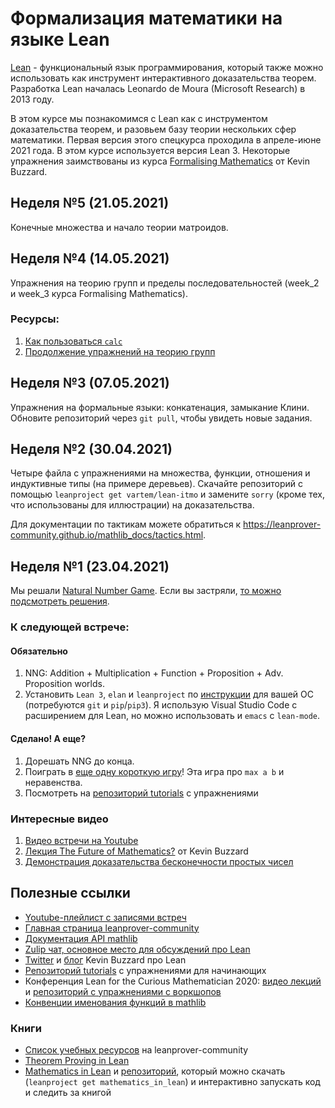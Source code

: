 # Формализация математики на языке Lean

[Lean](http://leanprover.github.io/) - функциональный язык программирования, который также можно использовать как инструмент интерактивного доказательства теорем. Разработка Lean началась Leonardo de Moura (Microsoft Research) в 2013 году. 

В этом курсе мы познакомимся с Lean как с инструментом доказательства теорем, и разовьем базу теории нескольких сфер математики. Первая версия этого спецкурса проходила в апреле-июне 2021 года. В этом курсе используется версия Lean 3. Некоторые упражнения заимствованы из курса [Formalising Mathematics](https://github.com/ImperialCollegeLondon/formalising-mathematics) от Kevin Buzzard.

## Неделя №5 (21.05.2021)
Конечные множества и начало теории матроидов.

## Неделя №4 (14.05.2021)
Упражнения на теорию групп и пределы последовательностей (week_2 и week_3 курса Formalising Mathematics).

### Ресурсы:
1. [Как пользоваться `calc`](https://leanprover-community.github.io/extras/calc.html)
2. [Продолжение упражнений на теорию групп](https://github.com/ImperialCollegeLondon/formalising-mathematics/tree/master/src/week_2)

## Неделя №3 (07.05.2021)

Упражнения на формальные языки: конкатенация, замыкание Клини. Обновите репозиторий через `git pull`, чтобы увидеть новые задания.

## Неделя №2 (30.04.2021)

Четыре файла с упражнениями на множества, функции, отношения и индуктивные типы (на примере деревьев). Скачайте репозиторий с помощью `leanproject get vartem/lean-itmo` и замените `sorry` (кроме тех, что использованы для иллюстрации) на доказательства.

Для документации по тактикам можете обратиться к https://leanprover-community.github.io/mathlib_docs/tactics.html.

## Неделя №1 (23.04.2021)

Мы решали [Natural Number Game](http://wwwf.imperial.ac.uk/~buzzard/xena/natural_number_game/). Если вы застряли, [то можно подсмотреть решения](https://github.com/ImperialCollegeLondon/natural_number_game/blob/master/SOLUTIONS.md).

### К следующей встрече:
#### Обязательно
1. NNG: Addition + Multiplication + Function + Proposition + Adv. Proposition worlds.
2. Установить `Lean 3`, `elan` и `leanproject` по [инструкции](https://leanprover-community.github.io/get_started.html) для вашей ОС (потребуются `git` и `pip`/`pip3`). Я использую Visual Studio Code с расширением для Lean, но можно использовать и `emacs` с `lean-mode`.

#### Сделано! А еще?
1. Дорешать NNG до конца.
2. Поиграть в [еще одну короткую игру](http://wwwf.imperial.ac.uk/~buzzard/xena/max_minigame/)! Эта игра про `max a b` и неравенства.
3. Посмотреть на [репозиторий tutorials](https://github.com/leanprover-community/tutorials) с упражнениями

### Интересные видео
1. [Видео встречи на Youtube](https://www.youtube.com/watch?v=KGGCyUJr55A)
2. [Лекция The Future of Mathematics?](https://www.youtube.com/watch?v=Dp-mQ3HxgDE) от Kevin Buzzard 
3. [Демонстрация доказательства бесконечности простых чисел](https://www.youtube.com/watch?v=b59fpAJ8Mfs&list=PLlF-CfQhukNlxexiNJErGJd2dte_J1t1N&index=2)

## Полезные ссылки
* [Youtube-плейлист с записями встреч](https://www.youtube.com/playlist?list=PLlVmvffm-nlI8F9uiZ62pFyzjLvOkkYLU)
* [Главная страница leanprover-community](https://leanprover-community.github.io/)
* [Документация API mathlib](https://leanprover-community.github.io/mathlib_docs/)
* [Zulip чат, основное место для обсуждений про Lean](https://leanprover.zulipchat.com/#)
* [Twitter](https://twitter.com/xenaproject) и [блог](https://xenaproject.wordpress.com/) Kevin Buzzard про Lean
* [Репозиторий tutorials](https://github.com/leanprover-community/tutorials) с упражнениями для начинающих
* Конференция Lean for the Curious Mathematician 2020: [видео лекций](https://www.youtube.com/playlist?list=PLlF-CfQhukNlxexiNJErGJd2dte_J1t1N) и [репозиторий с упражнениями с воркшопов](https://github.com/leanprover-community/lftcm2020)
* [Конвенции именования функций в mathlib](https://leanprover-community.github.io/contribute/naming.html)

### Книги
* [Список учебных ресурсов](https://leanprover-community.github.io/learn.html) на leanprover-community
* [Theorem Proving in Lean](https://leanprover.github.io/theorem_proving_in_lean/)
* [Mathematics in Lean](https://leanprover-community.github.io/mathematics_in_lean/introduction.html#getting-started) и [репозиторий](https://github.com/leanprover-community/mathematics_in_lean), который можно скачать (`leanproject get mathematics_in_lean`) и интерактивно запускать код и следить за книгой